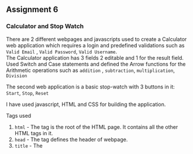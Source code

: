 
## Assignment 6

### Calculator and Stop Watch

There are 2 different webpages and javascripts used to create a Calculator web application which requires a login and predefined validations such as `Valid Email` , `Valid Password`, `Valid Username`.<br>
The Calculator application has 3 fields 2 editable and 1 for the result field.<br>
Used Switch and Case statements and defined the Arrow functions for the Arithmetic operations such as `addition` , `subtraction`, `multiplication`, `Division` 


The second web application is a basic stop-watch with 3 buttons in it:
`Start`, `Stop`, `Reset`

I have used javascript, HTML and CSS for building the application.

Tags used 
1. `html` - The <html> tag is the root of the HTML page. It contains all the other HTML tags in it.
2. `head` - The <head> tag defines the header of webpage.
3. `title` - The <title> tag defines the title of the webpage.
4. `link` - The <link> tag is used to link any external files for the webpage.
5. `meta` - The <meta> tag contains the information about the webpage.
6. `style` - The <style> attribute is used for styling the tags.
7. `body` - The <body> tag is used for the body section of the webpage.
8. `h1`| `h2`| `h3` - The <h> tag is used for different size of headings.
9. `div` - The div tag is used for division of the pages for more clarity.
10. `a` - The <a> tag is used to link pages with the current page
11. `p` - The <p> tag is used tp define the paragraph 
12. `button` - The <button> tag defines a clickable button - Submit and reset



### Javascript Functions used

1. `document.getElementById()`
2. `document.getElementByClass()`
3. `document.getElementByName()`
4. `addEventListener()`
5. `document.querySelector()`
6. `parseFloat()`
7. `switch Case()`
8. `preventDefault()`


Project Made by Saketh Vootla (NUID: 001568984)